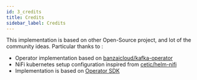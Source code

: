 ```yaml
---
id: 3_credits
title: Credits
sidebar_label: Credits
---
```


This implementation is based on other Open-Source project, and lot of the community ideas. Particular thanks to :

- Operator implementation based on [banzaicloud/kafka-operator](https://github.com/banzaicloud/kafka-operator)
- NiFi kubernetes setup configuration inspired from [cetic/helm-nifi](https://github.com/cetic/helm-nifi)
- Implementation is based on [Operator SDK](https://github.com/operator-framework/operator-sdk)
